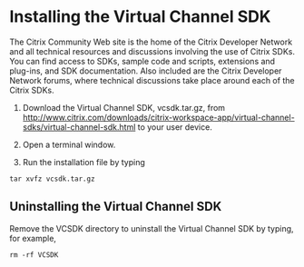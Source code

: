 # Installing the Virtual Channel SDK

The Citrix Community Web site is the home
of the Citrix Developer Network and all technical resources and
discussions involving the use of Citrix SDKs. You can find access to
SDKs, sample code and scripts, extensions and plug-ins, and SDK
documentation. Also included are the Citrix Developer Network forums,
where technical discussions take place around each of the Citrix SDKs.

1.  Download the Virtual Channel SDK, vcsdk.tar.gz, from
    http://www.citrix.com/downloads/citrix-workspace-app/virtual-channel-sdks/virtual-channel-sdk.html
    to your user device.

2.  Open a terminal window.

3.  Run the installation file by typing

```
tar xvfz vcsdk.tar.gz
```

## Uninstalling the Virtual Channel SDK


Remove the VCSDK directory to uninstall the Virtual Channel SDK by
typing, for example,

```
rm -rf VCSDK
```
